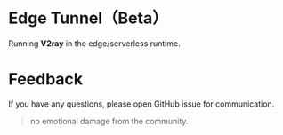# Edge Tunnel（Beta）

Running **V2ray** in the edge/serverless runtime.

# Feedback

If you have any questions, please open GitHub issue for communication.

> no emotional damage from the community.
